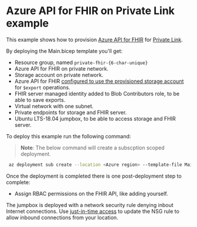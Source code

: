 # Azure API for FHIR on Private Link example

This example shows how to provision [Azure API for FHIR](https://docs.microsoft.com/en-us/azure/healthcare-apis/azure-api-for-fhir/) for [Private Link](https://docs.microsoft.com/en-us/azure/healthcare-apis/azure-api-for-fhir/configure-private-link).

By deploying the Main.bicep template you'll get:

* Resource group, named `private-fhir-{6-char-unique}`
* Azure API for FHIR on private network.
* Storage account on private network.
* Azure API for FHIR [configured to use the provisioned storage account](https://docs.microsoft.com/en-us/azure/healthcare-apis/data-transformation/configure-export-data) for `$export` operations.
* FHIR server managed identity added to Blob Contributors role, to be able to save exports.
* Virtual network with one subnet.
* Private endpoints for storage and FHIR server.
* Ubuntu LTS-18.04 jumpbox, to be able to access storage and FHIR server.

To deploy this example run the following command:

> **Note**: The below command will create a subscption scoped deployment.

```bash
 az deployment sub create --location <Azure region> --template-file Main.bicep --subscription <subscriptionId to deploy to> --parameters adminUsername=<jumpbox username> adminPassword=<jumpbox password>
```

Once the deployment is completed there is one post-deployment step to complete:

* Assign RBAC permissions on the FHIR API, like adding yourself.

The jumpbox is deployed with a network security rule denying inbout Internet connections. Use [just-in-time access](https://docs.microsoft.com/en-us/azure/defender-for-cloud/just-in-time-access-usage?tabs=jit-config-asc%2Cjit-request-asc) to update the NSG rule to allow inbound connections from your location.
